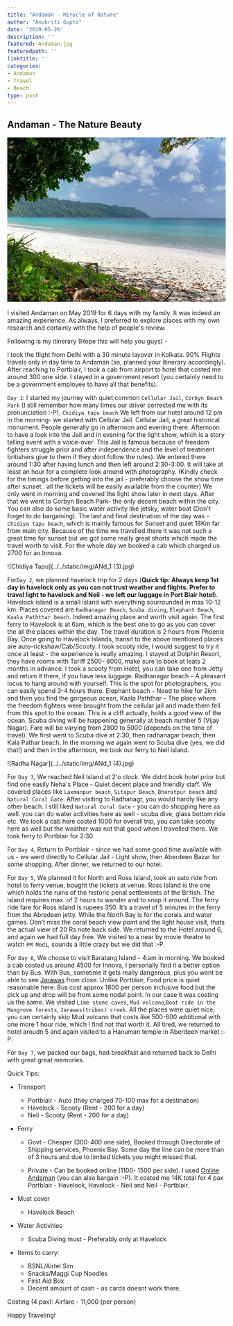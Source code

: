 ```yaml
---
title: "Andaman - Miracle of Nature"
author: "Anukriti Gupta"
date: '2019-05-26'
description: ''
featured: Andaman.jpg
featuredpath: ''
linktitle: ''
categories:
- Andaman
- Travel
- Beach
type: post
---
```


## Andaman - The Nature Beauty

![Radha Nagar Beach](../../static/img/Andaman.jpg)


I visited Andaman on May 2019 for 6 days with my family. It was indeed an amazing experience. As always, I preferred to explore places with my own research and certainly with the help of people's review. 

Following is my itinerary (Hope this will help you guys) - 

I took the flight from Delhi with a 30 minute layover in Kolkata. 90% Flights travels only in day time to Andaman (so, planned your itinerary accordingly). After reaching to Portblair, I took a cab from airport to hotel that costed me around 300 one side. I stayed in a government resort (you certainly need to be a government employee to have all that benefits). 


`Day 1`: 
I started my journey with quiet common `Cellular Jail`, `Corbyn Beach Park` (I still remember how many times our driver corrected me with its pronunciation :-P), `Chidiya tapu beach`
We left from our hotel around 12 pm in the morning- we started with Cellular Jail. Cellular Jail, a great historical monument. People generally go in afternoon and evening there. Afternoon to have a look into the Jail and in evening for the light show, which is a story telling event with a voice-over. This Jail is famous because of freedom fighters struggle prior and after independence and the level of treatment britishers give to them if they dont follow the rules). We entered there around 1:30 after having lunch and then left around 2:30-3:00. It will take at least an hour for a complete look around with photography. 
(Kindly check for the timings before getting into the jail - preferably choose the show time after sunset.. all the tickets will be easily available from the counter)
We only went in morning and covered the light show later in next days. After that we went to Corbyn Beach Park- the only decent beach within the city. You can also do some basic water activity like jetsky, water boat (Don't forget to do bargaining).
The last and final destination of the day was - `Chidiya tapu beach`, which is mainly famous for Sunset and quiet 18Km far from main city. Because of the time we travelled there it was not such a great time for sunset but we got some really great shorts which made the travel worth to visit. 
For the whole day we booked a cab which charged us 2700 for an Innova. 

![Chidiya Tapu](../../static/img/ANd_1 (3).jpg)



For`Day 2`, we planned havelock trip for 2 days (**Quick tip: Always keep 1st day in havelock only as you can not trust weather and flights. Prefer to travel light to havelock and Neil - we left our luggage in Port Blair hotel**). Havelock island is a small island with everything sourrounded in max 10-12 km. Places covered are `Radhanagar Beach`, `Scuba diving`, `Elephant Beach`, `Kaala Paththar beach`.
Indeed amazing place and worth visit again. The first ferry to Havelock is at 6am, which is the best one to go as you can cover the all the places within the day.  The travel duration is 2 hours from Phoenix Bay. Once going to Havelock Islands, transit to the above mentioned places are auto-rickshaw/Cab/Scooty. I took scooty ride, I would suggest to try it once at least - the experience is really amazing. I stayed at Dolphin Resort, they have rooms with Tariff 2500- 8000,  make sure to book at leats 2 months in advance. I took a scooty from Hotel, you can take one from Jetty and return it there, if you have less luggage. Radhanagar beach – A pleasant locus to hang around with yourself. This is the spot for photographers, you can easily spend 3-4 hours there. Elephant beach – Need to hike for 2km and then you find the gorgeous ocean, Kaala Paththar – The place where the freedom fighters were brought from the cellular jail and made them fell from this spot to the ocean. This is a cliff actually, holds a good view of the ocean.
Scuba diving will be happening generally at beach number 5 (Vijay Nagar). Fare will be varying from 2800 to 5000 (depends on the time of travel). We first went to Scuba dive at 2:30, then radhanagar beach, then Kala Pathar beach. In the morning we again went to Scuba dive (yes, we did that!) and then in the afternoon, we took our ferry to Neil island. 


![Radha Nagar](../../static/img/ANd_1 (4).jpg)


For `Day 3`, We reached Neil Island at 2'o clock. We didnt book hotel prior but find one easily Neha's Place - Quiet decent place and friendly staff. We covered places like `Laxmanpur beach`, `Sitapur Beach`, `Bharatpur beach` and `Natural Coral Gate`. After visiting to Radhanagr, you would hardly like any other beach. I still liked `Natural Coral Gate` - you can do shopping here as well. you can do water activities here as well - scuba dive, glass bottom ride etc. We took a cab here costed 1000 for overall trip, you can take scooty here as well but the weather was not that good when I travelled there. We took ferry to Portblair for 2:30. 

For `Day 4`, Return to Portblair - since we had some good time available with us - we went directly to Cellular Jail - Light show, then Aberdeen Bazar for some shopping. After dinner, we returned to our hotel. 

For `Day 5`, We planned it for North and Ross Island, took an suto ride from hotel to ferry venue, bought the tickets at venue. Ross Island is the one which holds the ruins of the historic penal settlements of the British. The island requires max. of 2 hours to wander and to snap it around. The ferry ride fare for Ross island is rupees 350. It’s a travel of 5 minutes in the ferry from the Abredeen jetty. While the North Bay is for the corals and water games. Don’t miss the coral beach view point and the light house visit, thats the actual view of 20 Rs note back side. 
We returned to the Hotel around 6, and again we had full day free. We visited to a near by movie theatre to watch `PM Modi`, sounds a little crazy but we did that :-P. 

For `Day 6`, We choose to visit Baratang Island - 4:am in morning. We booked a cab costed us around 4500 for Innova, I personally find it a better option than by Bus. With Bus, sometime it gets really dangerous, plus you wont be able to see [Jarawas](https://www.survivalinternational.org/tribes/jarawa) from close. Unlike Portblair, Food price is quiet reasonable here. Bus cost approx 1800 per person inclusive food but the pick up and drop will be from some nodal point. In our case it was costing us the same. We visited `Lime stone caves`, `Mud volcano`,`Boat ride in the Mangrove forests`, `Jarawas(tribes) creek`. All the places were quiet nice, you can certainly skip Mud volcano that costs like 500-600 additional with one more 1 hour ride, which I find not that worth it. 
All tired, we returned to hotel aroudn 5 and again visited to a Hanuman temple in Aberdeen market :-P. 

For `Day 7`, we packed our bags, had breakfast and returned back to Delhi with great great memories. 

Quick Tips: 

- Transport

    + Portblair - Auto (they charged 70-100 max for a destination)
    + Havelock  - Scooty (Rent - 200 for a day) 
    + Neil      - Scooty (Rent - 200 for a day)
    
- Ferry 
  
    + Govt    - Cheaper (300-400 one side), Booked through Directorate of Shipping services, Phoenix Bay. 
                Some day the line can be more than of 3 hours and due to limited tickets you might missed that. 

    + Private -  Can be booked online (1100- 1500 per side). I used [Online Andaman](http://onlineandaman.com/) (you                    can also bargain :-P). It costed me 14K total for 4 pax Portblair - Havelock, Havelock - Neil and                     Neil - Portblair. 

- Must cover
  
    + Havelock Beach

- Water Activities 
  
    + Scuba Diving must - Preferably only at Havelock

- Items to carry: 

    + BSNL/Airtel Sim 
    + Snacks/Maggi Cup Noodles
    + First Aid Box
    + Decent amount of cash - as cards doesnt work there.


Costing (4 pax): 
Airfare - 11,000 (per person)


Happy Traveling! 


